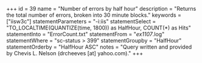 +++
id = 39
name = "Number of errors by half hour"
description = "Returns the total number of errors, broken into 30 minute blocks."
keywords = ["iisw3c"]
statementParameters = "-i:iis"
statementSelect = "TO_LOCALTIME(QUANTIZE(time, 1800)) as HalfHour, COUNT(*) as Hits"
statementInto = "ErrorCount.txt"
statementFrom = "*ex1107*.log"
statementWhere = "sc-status > 399"
statementGroupby = "HalfHour"
statementOrderby = "HalfHour ASC"
notes = "Query written and provided by Chevis L. Nelson (drcheeves [at] yahoo.com)."
+++


